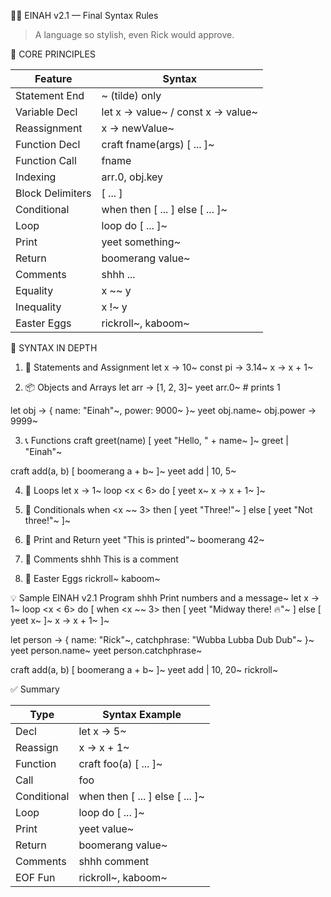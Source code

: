
🧙‍♂️ EINAH v2.1 — Final Syntax Rules
> A language so stylish, even Rick would approve.

🔧 CORE PRINCIPLES

Feature            | Syntax
------------------ | -------------------------------------
Statement End      | ~ (tilde) only
Variable Decl      | let x -> value~ / const x -> value~
Reassignment       | x -> newValue~
Function Decl      | craft fname(args) [ ... ]~
Function Call      | fname | arg1, arg2~
Indexing           | arr.0, obj.key
Block Delimiters   | [ ... ]
Conditional        | when <cond> then [ ... ] else [ ... ]~
Loop               | loop <cond> do [ ... ]~
Print              | yeet something~
Return             | boomerang value~
Comments           | shhh ...
Equality           | x ~~ y
Inequality         | x !~ y
Easter Eggs        | rickroll~, kaboom~

🧱 SYNTAX IN DEPTH

1. 📌 Statements and Assignment
let x -> 10~
const pi -> 3.14~
x -> x + 1~

2. 📦 Objects and Arrays
let arr -> [1, 2, 3]~
yeet arr.0~  # prints 1

let obj -> {
  name: "Einah"~,
  power: 9000~
}~
yeet obj.name~
obj.power -> 9999~

3. 📞 Functions
craft greet(name) [
  yeet "Hello, " + name~
]~
greet | "Einah"~

craft add(a, b) [
  boomerang a + b~
]~
yeet add | 10, 5~

4. 🔁 Loops
let x -> 1~
loop <x < 6> do [
  yeet x~
  x -> x + 1~
]~

5. 🌳 Conditionals
when <x ~~ 3> then [
  yeet "Three!"~
] else [
  yeet "Not three!"~
]~

6. 📣 Print and Return
yeet "This is printed"~
boomerang 42~

7. 🧼 Comments
shhh This is a comment

8. 🐣 Easter Eggs
rickroll~
kaboom~

💡 Sample EINAH v2.1 Program
shhh Print numbers and a message~
let x -> 1~
loop <x < 6> do [
  when <x ~~ 3> then [
    yeet "Midway there! 🔥"~
  ] else [
    yeet x~
  ]~
  x -> x + 1~
]~

let person -> {
  name: "Rick"~,
  catchphrase: "Wubba Lubba Dub Dub"~
}~
yeet person.name~
yeet person.catchphrase~

craft add(a, b) [
  boomerang a + b~
]~
yeet add | 10, 20~
rickroll~

✅ Summary

Type         | Syntax Example
------------ | ----------------------------
Decl         | let x -> 5~
Reassign     | x -> x + 1~
Function     | craft foo(a) [ ... ]~
Call         | foo | arg1, arg2~
Conditional  | when <cond> then [ ... ] else [ ... ]~
Loop         | loop <cond> do [ ... ]~
Print        | yeet value~
Return       | boomerang value~
Comments     | shhh comment
EOF Fun      | rickroll~, kaboom~
